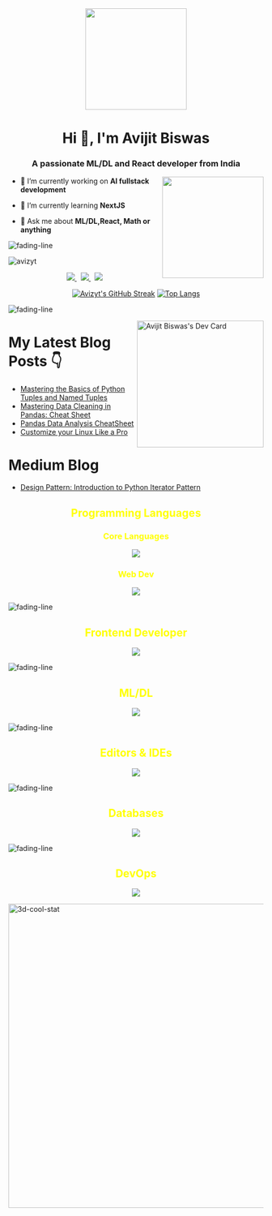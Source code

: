 <div align="center">
<img src="https://github.com/avizyt/avizyt/assets/71291040/cf488984-c55e-43fe-a8b6-5ef119902abe" width=200>
</div>

<h1 align="center">Hi 👋, I'm Avijit Biswas </h1>

<h3 align="center">A passionate ML/DL and React developer from India </h3>
<img align='right' src="https://user-images.githubusercontent.com/74038190/216120974-24a76b31-7f39-41f1-a38f-b3c1377cc612.png" width=200>

-   🔭 I’m currently working on **AI fullstack development**

-   🌱 I’m currently learning **NextJS**

-   💬 Ask me about **ML/DL,React, Math or anything**

![fading-line](https://github.com/avizyt/avizyt/assets/71291040/3e08e2e7-adaa-464f-a72c-fe051ce3950e)

<p align="left"> <img src="https://komarev.com/ghpvc/?username=avizyt&label=Profile%20views&color=0e75b6&style=flat" alt="avizyt" /> </p>

<p align='center'>
 
  <a href="mailto:biswas.avijit23@gmail.com">
  <img src="https://img.shields.io/badge/Gmail-D14836?style=for-the-badge&logo=gmail&logoColor=white">
  </a>&nbsp
  
  <a href="https://www.linkedin.com/in/avijit-biswas-869343155/">
  <img src="https://img.shields.io/badge/LinkedIn-0077B5?style=for-the-badge&logo=linkedin&logoColor=white">
  </a>&nbsp
  
  <a href="https://twitter.com/avizyt">
    <img src="https://img.shields.io/badge/Twitter-1DA1F2?style=for-the-badge&logo=twitter&logoColor=white">
  </a>
  </p>

<div align="center">

[![Avizyt's GitHub Streak](https://github-readme-streak-stats.herokuapp.com/?user=avizyt&theme=dark)](https://git.io/streak-stats)
[![Top Langs](https://github-readme-stats.vercel.app/api/top-langs/?username=avizyt&theme=radical&layout=compact)](https://github.com/avizyt/github-readme-stats)

</div>

![fading-line](https://github.com/avizyt/avizyt/assets/71291040/3e08e2e7-adaa-464f-a72c-fe051ce3950e)

<a href="https://app.daily.dev/avijitdev"><img align="right" src="https://api.daily.dev/devcards/83f0d19e6d2847679d0560f505af81ad.png?r=omu" width="250" alt="Avijit Biswas's Dev Card"/></a>

# My Latest Blog Posts 👇

<!-- HASHNODE_BLOG:START -->

-   [Mastering the Basics of Python Tuples and Named Tuples](avizyt.hashnode.dev/mastering-the-basics-of-python-tuples-and-named-tuples)
-   [Mastering Data Cleaning in Pandas: Cheat Sheet](avizyt.hashnode.dev/mastering-data-cleaning-in-pandas-cheat-sheet)
-   [Pandas Data Analysis CheatSheet](avizyt.hashnode.dev/pandas-data-analysis-cheatsheet)
-   [Customize your Linux Like a Pro](avizyt.hashnode.dev/customize-your-linux-like-a-pro)
<!-- HASHNODE_BLOG:END -->

# Medium Blog

<!-- BLOG-POST-LIST:START -->

-   [Design Pattern: Introduction to Python Iterator Pattern](https://medium.com/@Avizyt/design-pattern-introduction-to-python-iterator-pattern-f4b4470ac52d?source=rss-528acc23acc5------2)
<!-- BLOG-POST-LIST:END -->

<h2 align="center" style="color:yellow">Programming Languages</h2>

<h3 align="center" style="color:yellow">Core Languages</h3>
<p align="center">
  <a href="https://skillicons.dev">
    <img src="https://skillicons.dev/icons?i=python,cpp,java,js" />
  </a>
</p>

<h3 align="center" style="color:yellow">Web Dev</h3>

<p align="center">
  <a href="https://skillicons.dev">
    <img src="https://skillicons.dev/icons?i=html,css,ts,tailwind,md" />
  </a>
</p>

![fading-line](https://github.com/avizyt/avizyt/assets/71291040/3e08e2e7-adaa-464f-a72c-fe051ce3950e)

<h2 align="center" style="color:yellow">Frontend Developer</h2>
<p align="center">
  <a href="https://skillicons.dev">
    <img src="https://skillicons.dev/icons?i=react,nextjs,vite,vercel" />
  </a>
</p>

![fading-line](https://github.com/avizyt/avizyt/assets/71291040/3e08e2e7-adaa-464f-a72c-fe051ce3950e)

<h2 align="center" style="color:yellow">ML/DL</h2>
<p align="center">
  <a href="https://skillicons.dev">
    <img src="https://skillicons.dev/icons?i=pytorch,tensorflow,flask" />
  </a>
</p

![fading-line](https://github.com/avizyt/avizyt/assets/71291040/3e08e2e7-adaa-464f-a72c-fe051ce3950e)

<h2 align="center" style="color:yellow">Editors & IDEs</h2>
<p align="center">
  <a href="https://skillicons.dev">
    <img src="https://skillicons.dev/icons?i=vscode,neovim,idea,figma" />
  </a>
</p

![fading-line](https://github.com/avizyt/avizyt/assets/71291040/3e08e2e7-adaa-464f-a72c-fe051ce3950e)

<h2 align="center" style="color:yellow">Databases</h2>
<p align="center">
  <a href="https://skillicons.dev">
    <img src="https://skillicons.dev/icons?i=mysql,postgres,mongo" />
  </a>
</p>

![fading-line](https://github.com/avizyt/avizyt/assets/71291040/3e08e2e7-adaa-464f-a72c-fe051ce3950e)

<h2 align="center" style="color:yellow">DevOps</h2>
<p align="center">
  <a href="https://skillicons.dev">
    <img src="https://skillicons.dev/icons?i=github,git,docker,kubernetes,bash" />
  </a>
</p

<div align="center">
<img align="center" src="https://github.com/avizyt/avizyt/assets/71291040/17313449-fc11-49fb-b432-3253aa158718" width="600" alt="3d-cool-stat">
</div>
